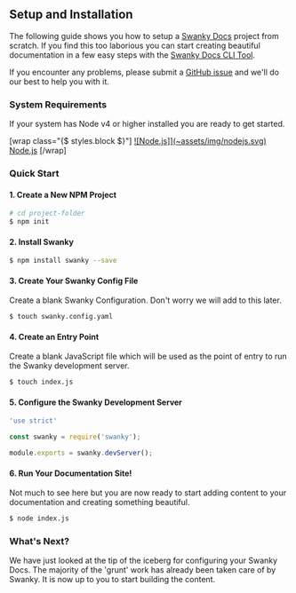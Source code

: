 ## Setup and Installation

The following guide shows you how to setup a [Swanky Docs](https://swanky-docs.org/) project from scratch. If you find this too laborious you can start 
creating beautiful documentation in a few easy steps with the [Swanky Docs CLI Tool](/swanky-cli-tool.html).

If you encounter any problems, please submit a [GitHub issue](https://github.com/swanky-docs/swanky/issues) and we'll do our best to help you with it.

### System Requirements

If your system has Node v4 or higher installed you are ready to get started.

[wrap class="{$ styles.block $}"]
<a href="https://nodejs.org/en/">![Node.js]](~assets/img/nodejs.svg)</a>
[Node.js](https://nodejs.org/en/)
[/wrap]

### Quick Start

#### 1. Create a New NPM Project
 
```bash
# cd project-folder
$ npm init
```

#### 2. Install Swanky
 
```bash
$ npm install swanky --save
```

#### 3. Create Your Swanky Config File
Create a blank Swanky Configuration. Don't worry we will add to this later.

```bash
$ touch swanky.config.yaml
```

#### 4. Create an Entry Point
Create a blank JavaScript file which will be used as the point of entry to run the Swanky development server.

```bash
$ touch index.js 
```

#### 5. Configure the Swanky Development Server
```javascript
'use strict'

const swanky = require('swanky');

module.exports = swanky.devServer();
```

#### 6. Run Your Documentation Site!
Not much to see here but you are now ready to start adding content to your documentation and creating something beautiful.

```bash
$ node index.js
```

### What's Next?
We have just looked at the tip of the iceberg for configuring your Swanky Docs. The majority of the 'grunt' work has already been taken care of by Swanky. 
It is now up to you to start building the content.
